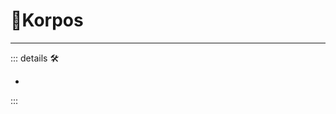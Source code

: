 # 🔷<soma>Korpos</soma>

---

<!-- =================================================== -->
<!-- =================================================== -->
<!-- =================================================== -->
<!-- =================================================== -->
<!-- =================================================== -->
::: details 🛠

-

:::
